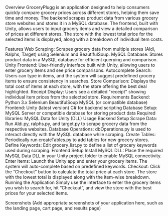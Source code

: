 Overview
GroceryPlugg is an application designed to help consumers quickly compare grocery prices across different stores, helping them save time and money. The backend scrapes product data from various grocery store websites and stores it in a MySQL database. The frontend, built with Unity, allows users to input grocery items and view a detailed comparison of prices at different stores. The store with the lowest total price for the selected items is displayed, along with a breakdown of individual item costs.

Features
Web Scraping: Scrapes grocery data from multiple stores (Aldi, Ralphs, Target) using Selenium and BeautifulSoup.
MySQL Database: Stores product data in a MySQL database for efficient querying and comparison.
Unity Frontend: User-friendly interface built with Unity, allowing users to enter grocery items and see price comparisons.
Autocomplete Search: Users can type in items, and the system will suggest predefined grocery items to ensure consistency in searches.
Store Comparison: Displays the total cost of items at each store, with the store offering the best deal highlighted.
Receipt Display: Users see a detailed "receipt" showing individual item prices from the selected store.
Requirements
Backend:
Python 3.x
Selenium
BeautifulSoup
MySQL (or compatible database)
Frontend:
Unity (latest version)
C# for backend scripting
Database Setup:
MySQL Server or compatible database for storing product data
Required libraries: MySQL.Data for Unity (DLL)
Usage
Backend Setup
Scrape Data:
Run Aldi.py, ralphs.py, and target.py to scrape grocery data from the respective websites.
Database Operations:
dbOperations.py is used to interact directly with the MySQL database while scraping.
Create Tables:
Periodically run createTables.py to add tables for new grocery stores.
Define Keywords:
Edit grocery_list.py to define a list of grocery keywords used during scraping.
Frontend Setup
Install MySQL DLL:
Place the required MySQL Data DLL in your Unity project folder to enable MySQL connectivity.
Enter Items:
Launch the Unity app and enter your grocery items. The system will auto-complete based on predefined keywords.
Checkout:
Click the “Checkout” button to calculate the total price at each store. The store with the lowest total is displayed along with the item-wise breakdown.
Running the Application
Simply use the interface to enter the grocery items you wish to search for, hit “Checkout”, and view the store with the best prices for your selected items.

Screenshots
(Add appropriate screenshots of your application here, such as the landing page, cart page, and results page)

